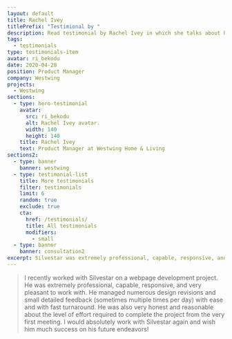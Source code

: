 ```yaml
---
layout: default
title: Rachel Ivey
titlePrefix: "Testimional by "
description: Read testimonial by Rachel Ivey in which she talks about her positive experience in working with Silvestar Bistrović.
tags:
  - testimonials
type: testimonials-item
avatar: ri_bekodu
date: 2020-04-28
position: Product Manager
company: Westwing
projects:
  - Westwing
sections:
  - type: hero-testimonial
    avatar:
      src: ri_bekodu
      alt: Rachel Ivey avatar.
      width: 140
      height: 140
    title: Rachel Ivey
    text: Product Manager at Westwing Home & Living
sections2:
  - type: banner
    banner: westwing
  - type: testimonial-list
    title: More testimonials
    filter: testimonials
    limit: 6
    random: true
    exclude: true
    cta:
      href: /testimonials/
      title: All testimonials
      modifiers:
        - small
  - type: banner
    banner: consultation2
excerpt: Silvestar was extremely professional, capable, responsive, and very pleasant to work with...
---
```


> I recently worked with Silvestar on a webpage development project. He was extremely professional, capable, responsive, and very pleasant to work with. He managed numerous design revisions and small detailed feedback (sometimes multiple times per day) with ease and with fast turnaround. He was also very honest and reasonable about the level of effort required to complete the project from the very first meeting. I would absolutely work with Silvestar again and wish him much success on his future endeavors!

